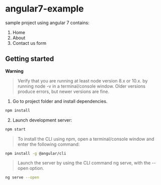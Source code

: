 # angular7-example

sample project using angular 7 contains:
1. Home
2. About
3. Contact us form 


## Getting started

**Warning**

> Verify that you are running at least node version 8.x or 10.x. by running node -v in a terminal/console window. Older versions produce errors, but newer versions are fine.

1. Go to project folder and install dependencies.
 ```bash
 npm install
 ```

2. Launch development server:
 ```bash
 npm start
 ```
 
> To install the CLI using npm, open a terminal/console window and enter the following command:

```bash
npm install -g @angular/cli
```

> Launch the server by using the CLI command ng serve, with the --open option.

```bash
ng serve --open
```

